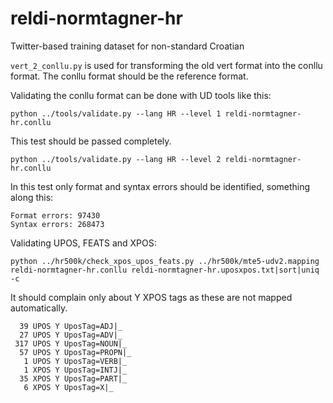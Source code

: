 # reldi-normtagner-hr
Twitter-based training dataset for non-standard Croatian

`vert_2_conllu.py` is used for transforming the old vert format into the conllu format. The conllu format should be the reference format.

Validating the conllu format can be done with UD tools like this:
```
python ../tools/validate.py --lang HR --level 1 reldi-normtagner-hr.conllu
```
This test should be passed completely.

```
python ../tools/validate.py --lang HR --level 2 reldi-normtagner-hr.conllu
```

In this test only format and syntax errors should be identified, something along this:

```
Format errors: 97430
Syntax errors: 268473
```

Validating UPOS, FEATS and XPOS:

```
python ../hr500k/check_xpos_upos_feats.py ../hr500k/mte5-udv2.mapping reldi-normtagner-hr.conllu reldi-normtagner-hr.uposxpos.txt|sort|uniq -c
```

It should complain only about Y XPOS tags as these are not mapped automatically.

```
  39 UPOS Y UposTag=ADJ|_
  27 UPOS Y UposTag=ADV|_
 317 UPOS Y UposTag=NOUN|_
  57 UPOS Y UposTag=PROPN|_
   1 UPOS Y UposTag=VERB|_
   1 XPOS Y UposTag=INTJ|_
  35 XPOS Y UposTag=PART|_
   6 XPOS Y UposTag=X|_
```
